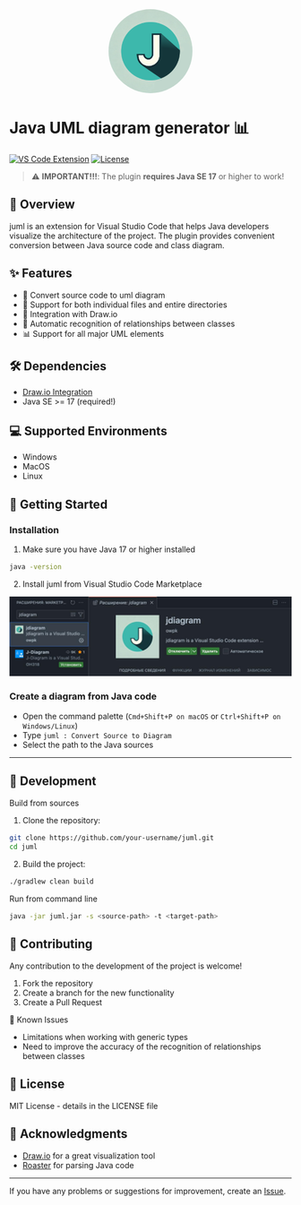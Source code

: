 <div align="center">
   <img src="vsplugin/images/icon.png" alt="Icon" width="150" style="border-radius: 50%;"/>
</div>

# Java UML diagram generator 📊

[![VS Code Extension](https://img.shields.io/visual-studio-marketplace/v/owpk.juml)](https://marketplace.visualstudio.com/items?itemName=owpk.juml)
[![License](https://img.shields.io/github/license/owpk/juml)](LICENSE)

> ⚠️ **IMPORTANT!!!**: The plugin **requires Java SE 17** or higher to work!

## 🎯 Overview
juml is an extension for Visual Studio Code that helps Java developers visualize the architecture of the project. The plugin provides convenient conversion between Java source code and class diagram.

## ✨ Features
- 🔄 Convert source code to uml diagram
- 📁 Support for both individual files and entire directories
- 🎨 Integration with Draw.io
- 🎯 Automatic recognition of relationships between classes
- 📊 Support for all major UML elements

## 🛠 Dependencies
- [Draw.io Integration](https://marketplace.visualstudio.com/items?itemName=hediet.vscode-drawio)
- Java SE >= 17 (required!)

## 💻 Supported Environments
- Windows
- MacOS
- Linux

## 🚀 Getting Started

### Installation

1. Make sure you have Java 17 or higher installed

```bash
java -version
```
2. Install juml from Visual Studio Code Marketplace
<img alt="Installation" src="docs/mrktplc.jpg">

### Create a diagram from Java code
- Open the command palette (`Cmd+Shift+P on macOS` or `Ctrl+Shift+P on Windows/Linux`)
- Type `juml : Convert Source to Diagram`
- Select the path to the Java sources
---

## 🔨 Development
Build from sources
1. Clone the repository:
```sh
git clone https://github.com/your-username/juml.git
cd juml
```
2. Build the project:
```sh
./gradlew clean build
```
Run from command line
```sh
java -jar juml.jar -s <source-path> -t <target-path>
```
## 📝 Contributing
Any contribution to the development of the project is welcome!
1. Fork the repository
2. Create a branch for the new functionality
3. Create a Pull Request

🐛 Known Issues
- Limitations when working with generic types
- Need to improve the accuracy of the recognition of relationships between classes

## 📄 License
MIT License - details in the LICENSE file

## 🙏 Acknowledgments
- [Draw.io](https://www.drawio.com/) for a great visualization tool
- [Roaster](https://github.com/forge/roaster) for parsing Java code
---
If you have any problems or suggestions for improvement, create an [Issue](https://github.com/owpk/juml/issues).